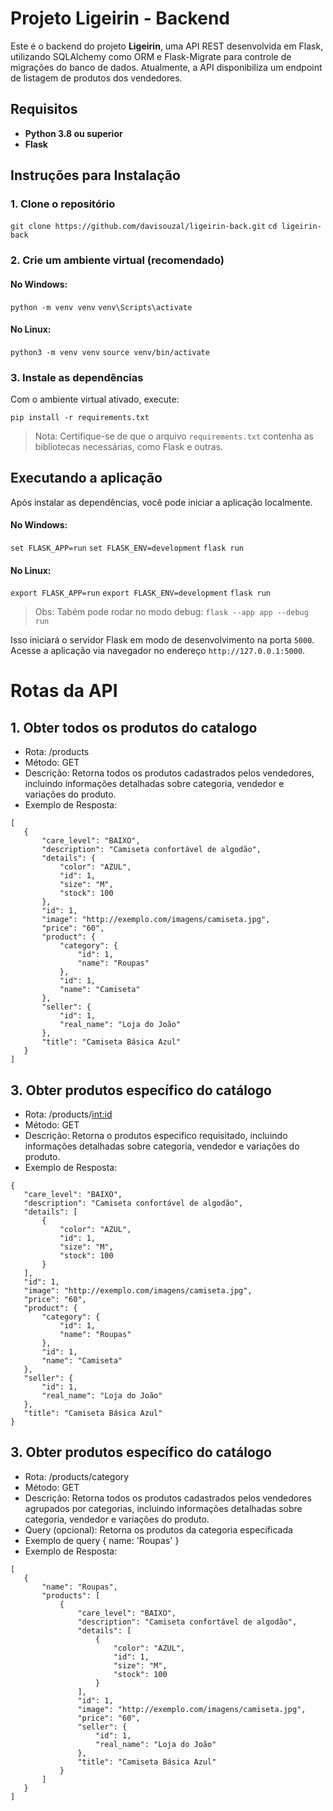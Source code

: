 # Projeto Ligeirin - Backend

Este é o backend do projeto **Ligeirin**, uma API REST desenvolvida em Flask, utilizando
SQLAlchemy como ORM e Flask-Migrate para controle de migrações do banco de dados.
Atualmente, a API disponibiliza um endpoint de listagem de produtos dos vendedores.
## Requisitos

-   **Python 3.8 ou superior**
-   **Flask**

## Instruções para Instalação

### 1. Clone o repositório
`git clone https://github.com/davisouzal/ligeirin-back.git`
`cd ligeirin-back` 

### 2. Crie um ambiente virtual (recomendado)

#### No Windows:

`python -m venv venv`
`venv\Scripts\activate` 

#### No Linux:

`python3 -m venv venv`
`source venv/bin/activate` 

### 3. Instale as dependências

Com o ambiente virtual ativado, execute:

`pip install -r requirements.txt` 

> Nota: Certifique-se de que o arquivo `requirements.txt` contenha as bibliotecas necessárias, como Flask e outras.

## Executando a aplicação

Após instalar as dependências, você pode iniciar a aplicação localmente.

#### No Windows:

`set FLASK_APP=run`
`set FLASK_ENV=development`
`flask run`

#### No Linux:
`export FLASK_APP=run`
`export FLASK_ENV=development`
`flask run` 

>Obs: Tabém pode rodar no modo debug:  `flask --app app --debug run`

Isso iniciará o servidor Flask em modo de desenvolvimento na porta `5000`. Acesse a aplicação via navegador no endereço `http://127.0.0.1:5000`.

# Rotas da API

## 1. Obter todos os produtos do catalogo
 - Rota: /products
 - Método: GET
 - Descrição: Retorna todos os produtos cadastrados pelos vendedores,
incluindo informações detalhadas sobre categoria, vendedor e variações do produto.
 - Exemplo de Resposta:
 ```
[
	{
		"care_level": "BAIXO",
		"description": "Camiseta confortável de algodão",
		"details": {
			"color": "AZUL",
			"id": 1,
			"size": "M",
			"stock": 100
		},
		"id": 1,
		"image": "http://exemplo.com/imagens/camiseta.jpg",
		"price": "60",
		"product": {
			"category": {
				"id": 1,
				"name": "Roupas"
			},
			"id": 1,
			"name": "Camiseta"
		},
		"seller": {
			"id": 1,
			"real_name": "Loja do João"
		},
		"title": "Camiseta Básica Azul"
	}
]
```

## 3. Obter produtos específico do catálogo
 - Rota: /products/<int:id>
 - Método: GET
 - Descrição: Retorna o produtos especifico requisitado,
incluindo informações detalhadas sobre categoria, vendedor e variações do produto.
 - Exemplo de Resposta:
 ```
{
	"care_level": "BAIXO",
	"description": "Camiseta confortável de algodão",
	"details": [
		{
			"color": "AZUL",
			"id": 1,
			"size": "M",
			"stock": 100
		}
	],
	"id": 1,
	"image": "http://exemplo.com/imagens/camiseta.jpg",
	"price": "60",
	"product": {
		"category": {
			"id": 1,
			"name": "Roupas"
		},
		"id": 1,
		"name": "Camiseta"
	},
	"seller": {
		"id": 1,
		"real_name": "Loja do João"
	},
	"title": "Camiseta Básica Azul"
}
```

## 3. Obter produtos específico do catálogo
 - Rota: /products/category
 - Método: GET
 - Descrição: Retorna todos os produtos cadastrados pelos vendedores agrupados por categorias,
incluindo informações detalhadas sobre categoria, vendedor e variações do produto.
 - Query (opcional): Retorna os produtos da categoria especificada
 - Exemplo de query
  {
  name: 'Roupas'
  }
 - Exemplo de Resposta:
 ```
[
	{
		"name": "Roupas",
		"products": [
			{
				"care_level": "BAIXO",
				"description": "Camiseta confortável de algodão",
				"details": [
					{
						"color": "AZUL",
						"id": 1,
						"size": "M",
						"stock": 100
					}
				],
				"id": 1,
				"image": "http://exemplo.com/imagens/camiseta.jpg",
				"price": "60",
				"seller": {
					"id": 1,
					"real_name": "Loja do João"
				},
				"title": "Camiseta Básica Azul"
			}
		]
	}
]
```